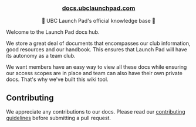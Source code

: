 <h3 align="center">
  <a href="https://docs.ubclaunchpad.com">docs.ubclaunchpad.com</a>
</h3>

<p align="center">
  🚀 UBC Launch Pad's official knowledge base 🚀
</p>

Welcome to the Launch Pad docs hub.

We store a great deal of documents that encompasses our club information, good resources and our handbook. This ensures that Launch Pad will have its autonomy as a team club.

We want members have an easy way to view all these docs while ensuring our access scopes are in place and team can also have their own private docs. That's why we've built this wiki tool.

## Contributing

We appreciate any contributions to our docs. Please read our [contributing guidelines](CONTRIBUTING.md) before submitting a pull request.
